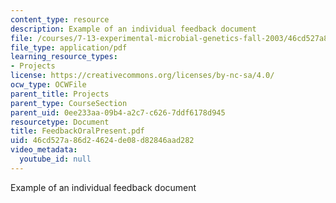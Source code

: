 ```yaml
---
content_type: resource
description: Example of an individual feedback document
file: /courses/7-13-experimental-microbial-genetics-fall-2003/46cd527a86d24624de08d82846aad282_FeedbackOralPresent.pdf
file_type: application/pdf
learning_resource_types:
- Projects
license: https://creativecommons.org/licenses/by-nc-sa/4.0/
ocw_type: OCWFile
parent_title: Projects
parent_type: CourseSection
parent_uid: 0ee233aa-09b4-a2c7-c626-7ddf6178d945
resourcetype: Document
title: FeedbackOralPresent.pdf
uid: 46cd527a-86d2-4624-de08-d82846aad282
video_metadata:
  youtube_id: null
---
```

Example of an individual feedback document